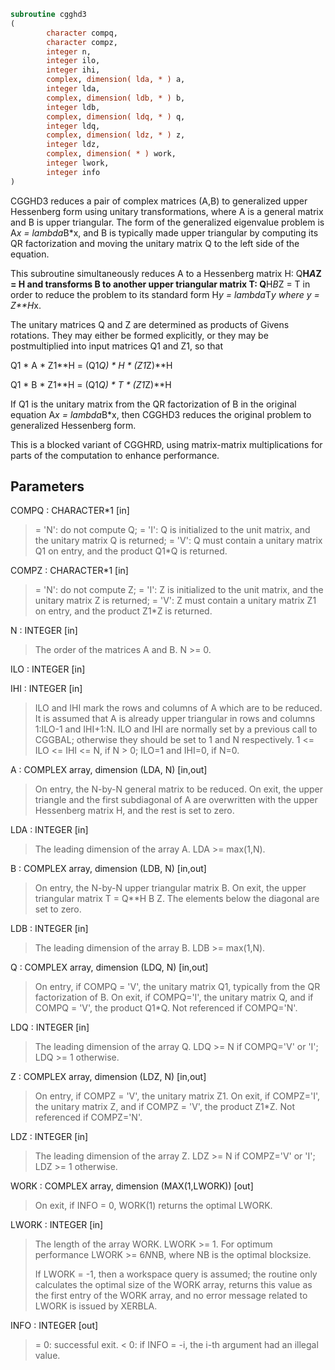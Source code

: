 ```fortran
subroutine cgghd3
(
        character compq,
        character compz,
        integer n,
        integer ilo,
        integer ihi,
        complex, dimension( lda, * ) a,
        integer lda,
        complex, dimension( ldb, * ) b,
        integer ldb,
        complex, dimension( ldq, * ) q,
        integer ldq,
        complex, dimension( ldz, * ) z,
        integer ldz,
        complex, dimension( * ) work,
        integer lwork,
        integer info
)
```

CGGHD3 reduces a pair of complex matrices (A,B) to generalized upper
Hessenberg form using unitary transformations, where A is a
general matrix and B is upper triangular.  The form of the
generalized eigenvalue problem is
A*x = lambda*B*x,
and B is typically made upper triangular by computing its QR
factorization and moving the unitary matrix Q to the left side
of the equation.

This subroutine simultaneously reduces A to a Hessenberg matrix H:
Q**H*A*Z = H
and transforms B to another upper triangular matrix T:
Q**H*B*Z = T
in order to reduce the problem to its standard form
H*y = lambda*T*y
where y = Z**H*x.

The unitary matrices Q and Z are determined as products of Givens
rotations.  They may either be formed explicitly, or they may be
postmultiplied into input matrices Q1 and Z1, so that

Q1 * A * Z1**H = (Q1*Q) * H * (Z1*Z)**H

Q1 * B * Z1**H = (Q1*Q) * T * (Z1*Z)**H

If Q1 is the unitary matrix from the QR factorization of B in the
original equation A*x = lambda*B*x, then CGGHD3 reduces the original
problem to generalized Hessenberg form.

This is a blocked variant of CGGHRD, using matrix-matrix
multiplications for parts of the computation to enhance performance.

## Parameters
COMPQ : CHARACTER*1 [in]
> = 'N': do not compute Q;
> = 'I': Q is initialized to the unit matrix, and the
> unitary matrix Q is returned;
> = 'V': Q must contain a unitary matrix Q1 on entry,
> and the product Q1*Q is returned.

COMPZ : CHARACTER*1 [in]
> = 'N': do not compute Z;
> = 'I': Z is initialized to the unit matrix, and the
> unitary matrix Z is returned;
> = 'V': Z must contain a unitary matrix Z1 on entry,
> and the product Z1*Z is returned.

N : INTEGER [in]
> The order of the matrices A and B.  N >= 0.

ILO : INTEGER [in]

IHI : INTEGER [in]
> 
> ILO and IHI mark the rows and columns of A which are to be
> reduced.  It is assumed that A is already upper triangular
> in rows and columns 1:ILO-1 and IHI+1:N.  ILO and IHI are
> normally set by a previous call to CGGBAL; otherwise they
> should be set to 1 and N respectively.
> 1 <= ILO <= IHI <= N, if N > 0; ILO=1 and IHI=0, if N=0.

A : COMPLEX array, dimension (LDA, N) [in,out]
> On entry, the N-by-N general matrix to be reduced.
> On exit, the upper triangle and the first subdiagonal of A
> are overwritten with the upper Hessenberg matrix H, and the
> rest is set to zero.

LDA : INTEGER [in]
> The leading dimension of the array A.  LDA >= max(1,N).

B : COMPLEX array, dimension (LDB, N) [in,out]
> On entry, the N-by-N upper triangular matrix B.
> On exit, the upper triangular matrix T = Q**H B Z.  The
> elements below the diagonal are set to zero.

LDB : INTEGER [in]
> The leading dimension of the array B.  LDB >= max(1,N).

Q : COMPLEX array, dimension (LDQ, N) [in,out]
> On entry, if COMPQ = 'V', the unitary matrix Q1, typically
> from the QR factorization of B.
> On exit, if COMPQ='I', the unitary matrix Q, and if
> COMPQ = 'V', the product Q1*Q.
> Not referenced if COMPQ='N'.

LDQ : INTEGER [in]
> The leading dimension of the array Q.
> LDQ >= N if COMPQ='V' or 'I'; LDQ >= 1 otherwise.

Z : COMPLEX array, dimension (LDZ, N) [in,out]
> On entry, if COMPZ = 'V', the unitary matrix Z1.
> On exit, if COMPZ='I', the unitary matrix Z, and if
> COMPZ = 'V', the product Z1*Z.
> Not referenced if COMPZ='N'.

LDZ : INTEGER [in]
> The leading dimension of the array Z.
> LDZ >= N if COMPZ='V' or 'I'; LDZ >= 1 otherwise.

WORK : COMPLEX array, dimension (MAX(1,LWORK)) [out]
> On exit, if INFO = 0, WORK(1) returns the optimal LWORK.

LWORK : INTEGER [in]
> The length of the array WORK. LWORK >= 1.
> For optimum performance LWORK >= 6*N*NB, where NB is the
> optimal blocksize.
> 
> If LWORK = -1, then a workspace query is assumed; the routine
> only calculates the optimal size of the WORK array, returns
> this value as the first entry of the WORK array, and no error
> message related to LWORK is issued by XERBLA.

INFO : INTEGER [out]
> = 0:  successful exit.
> < 0:  if INFO = -i, the i-th argument had an illegal value.
